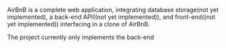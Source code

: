 AirBnB is a complete web application, integrating database storage(not yet implemented), a back-end API((not yet implemented)), and front-end((not yet implemented)) interfacing in a clone of AirBnB.

The project currently only implements the back-end
